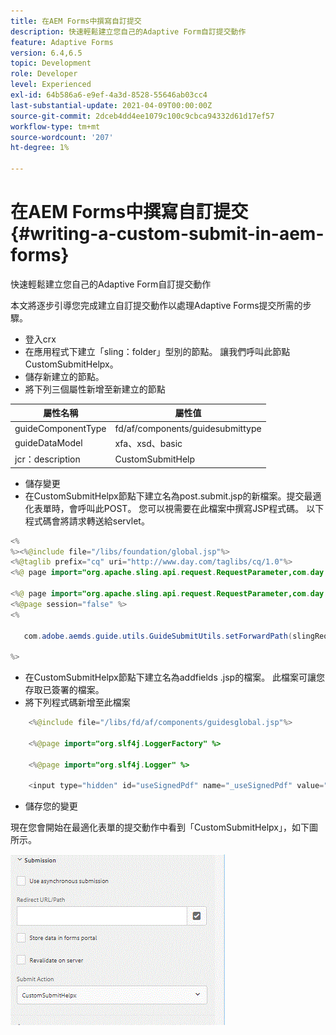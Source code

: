 ```yaml
---
title: 在AEM Forms中撰寫自訂提交
description: 快速輕鬆建立您自己的Adaptive Form自訂提交動作
feature: Adaptive Forms
version: 6.4,6.5
topic: Development
role: Developer
level: Experienced
exl-id: 64b586a6-e9ef-4a3d-8528-55646ab03cc4
last-substantial-update: 2021-04-09T00:00:00Z
source-git-commit: 2dceb4dd4ee1079c100c9cbca94332d61d17ef57
workflow-type: tm+mt
source-wordcount: '207'
ht-degree: 1%

---
```


# 在AEM Forms中撰寫自訂提交 {#writing-a-custom-submit-in-aem-forms}

快速輕鬆建立您自己的Adaptive Form自訂提交動作

本文將逐步引導您完成建立自訂提交動作以處理Adaptive Forms提交所需的步驟。

* 登入crx
* 在應用程式下建立「sling：folder」型別的節點。 讓我們呼叫此節點CustomSubmitHelpx。
* 儲存新建立的節點。
* 將下列三個屬性新增至新建立的節點

| 屬性名稱 | 屬性值 |
|----------------    | ---------------------------------|
| guideComponentType | fd/af/components/guidesubmittype |
| guideDataModel | xfa、xsd、basic |
| jcr：description | CustomSubmitHelp |


* 儲存變更
* 在CustomSubmitHelpx節點下建立名為post.submit.jsp的新檔案。提交最適化表單時，會呼叫此POST。 您可以視需要在此檔案中撰寫JSP程式碼。 以下程式碼會將請求轉送給servlet。

```java
<%
%><%@include file="/libs/foundation/global.jsp"%>
<%@taglib prefix="cq" uri="http://www.day.com/taglibs/cq/1.0"%>
<%@ page import="org.apache.sling.api.request.RequestParameter,com.day.cq.wcm.api.WCMMode,com.adobe.forms.common.submitutils.CustomParameterRequest,com.adobe.aemds.guide.submitutils.*" %>

<%@ page import="org.apache.sling.api.request.RequestParameter,com.day.cq.wcm.api.WCMMode" %>
<%@page session="false" %>
<%

   com.adobe.aemds.guide.utils.GuideSubmitUtils.setForwardPath(slingRequest,"/bin/storeafsubmission",null,null);

%>
```

* 在CustomSubmitHelpx節點下建立名為addfields .jsp的檔案。 此檔案可讓您存取已簽署的檔案。
* 將下列程式碼新增至此檔案

```java
    <%@include file="/libs/fd/af/components/guidesglobal.jsp"%>

    <%@page import="org.slf4j.LoggerFactory" %>

    <%@page import="org.slf4j.Logger" %>

    <input type="hidden" id="useSignedPdf" name="_useSignedPdf" value=""/>;
```

* 儲存您的變更

現在您會開始在最適化表單的提交動作中看到「CustomSubmitHelpx」，如下圖所示。

![具有自訂提交的最適化表單](assets/capture-2.gif)
